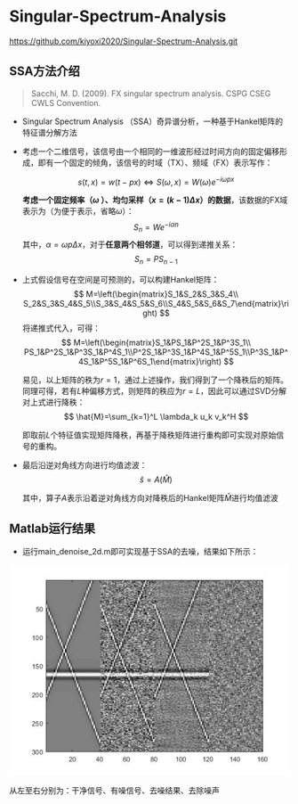 # Singular-Spectrum-Analysis

https://github.com/kiyoxi2020/Singular-Spectrum-Analysis.git

## SSA方法介绍

> Sacchi, M. D. (2009). FX singular spectrum analysis. CSPG CSEG CWLS Convention.

- Singular Spectrum Analysis （SSA）奇异谱分析，一种基于Hankel矩阵的特征谱分解方法

- 考虑一个二维信号，该信号由一个相同的一维波形经过时间方向的固定偏移形成，即有一个固定的倾角，该信号的时域（TX）、频域（FX）表示写作：

  
  $$
  s(t,x)=w(t-px)\Leftrightarrow S(\omega,x)=W(\omega)e^{-i\omega px}
  $$
  

  **考虑一个固定频率（$\omega$ ）、均匀采样（$x=(k-1)\Delta x$）的数据**，该数据的FX域表示为（为便于表示，省略$\omega$）：
  $$
  S_n=We^{-i\alpha n}
  $$
  其中，$\alpha=\omega p\Delta x$，对于**任意两个相邻道**，可以得到递推关系：
  $$
  S_n=PS_{n-1}
  $$

- 上式假设信号在空间是可预测的，可以构建Hankel矩阵：
  $$
  M=\left(\begin{matrix}S_1&S_2&S_3&S_4\\ S_2&S_3&S_4&S_5\\S_3&S_4&S_5&S_6\\S_4&S_5&S_6&S_7\end{matrix}\right)
  $$
  将递推式代入，可得：
  $$
  M=\left(\begin{matrix}S_1&PS_1&P^2S_1&P^3S_1\\ PS_1&P^2S_1&P^3S_1&P^4S_1\\P^2S_1&P^3S_1&P^4S_1&P^5S_1\\P^3S_1&P^4S_1&P^5S_1&P^6S_1\end{matrix}\right)
  $$
  

  易见，以上矩阵的秩为$r=1$，通过上述操作，我们得到了一个降秩后的矩阵。同理可得，若有$L$种偏移方式，则矩阵的秩应为$r=L$，因此可以通过SVD分解对上式进行降秩：
  $$
  \hat{M}=\sum_{k=1}^L \lambda_k u_k v_k^H
  $$
  

  即取前$L$个特征值实现矩阵降秩，再基于降秩矩阵进行重构即可实现对原始信号的重构。

- 最后沿逆对角线方向进行均值滤波：
  $$
  \hat{s}=A(\hat{M})
  $$
  

  其中，算子$A$表示沿着逆对角线方向对降秩后的Hankel矩阵$\hat{M}$进行均值滤波

  

## Matlab运行结果

- 运行main_denoise_2d.m即可实现基于SSA的去噪，结果如下所示：

![result](result.jpg)

从左至右分别为：干净信号、有噪信号、去噪结果、去除噪声
